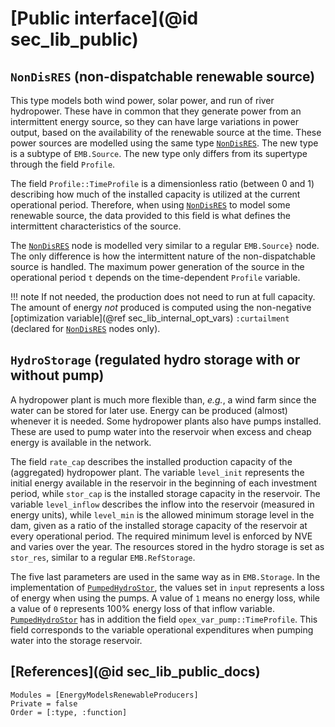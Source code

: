 # [Public interface](@id sec_lib_public)

## `NonDisRES` (non-dispatchable renewable source)

This type models both wind power, solar power, and run of river hydropower.
These have in common that they generate power from an intermittent energy source, so they can have large variations in power output, based on the availability of the renewable source at the time.
These power sources are modelled using the same type [`NonDisRES`](@ref).
The new type is a subtype of `EMB.Source`. The new type only differs from its supertype through the field `Profile`.

The field `Profile::TimeProfile` is a dimensionless ratio (between 0 and 1) describing how much of the installed capacity is utilized at the current operational period. Therefore, when using [`NonDisRES`](@ref) to model some renewable source, the data provided to this field is what defines the intermittent characteristics of the source.

The [`NonDisRES`](@ref) node is modelled very similar to a regular `EMB.Source}` node. The only difference is how the intermittent nature of the non-dispatchable source is handled. The maximum power generation of the source in the operational period ``t`` depends on the time-dependent `Profile` variable.

!!! note
    If not needed, the production does not need to run at full capacity. The amount of energy *not* produced is computed using the non-negative [optimization variable](@ref sec_lib_internal_opt_vars) `:curtailment` (declared for [`NonDisRES`](@ref) nodes only).

## `HydroStorage` (regulated hydro storage with or without pump)

A hydropower plant is much more flexible than, *e.g.*, a wind farm since the water can be stored for later use. Energy can be produced (almost) whenever it is needed.
Some hydropower plants also have pumps installed.
These are used to pump water into the reservoir when excess and cheap energy is available in the network.

The field `rate_cap` describes the installed production capacity of the
(aggregated) hydropower plant. The variable `level_init` represents the initial
energy available in the reservoir in the beginning of each investment period,
while `stor_cap` is the installed storage capacity in the reservoir. The
variable `level_inflow` describes the inflow into the reservoir (measured in
energy units), while `level_min` is the allowed minimum storage level in the
dam, given as a ratio of the installed storage capacity of the reservoir at
every operational period. The required minimum level is enforced by NVE and
varies over the year. The resources stored in the hydro storage is set as
`stor_res`, similar to a regular `EMB.RefStorage`.

The five last parameters are used in the same way as in `EMB.Storage`.
In the implementation of [`PumpedHydroStor`](@ref), the values set in `input` represents a loss of energy when using the pumps.
A value of `1` means no energy loss, while a value of `0` represents 100% energy loss of that inflow variable.
[`PumpedHydroStor`](@ref) has in addition the field `opex_var_pump::TimeProfile`.
This field corresponds to the variable operational expenditures when pumping water into the storage reservoir.

## [References](@id sec_lib_public_docs)

```@autodocs
Modules = [EnergyModelsRenewableProducers]
Private = false
Order = [:type, :function]
```

